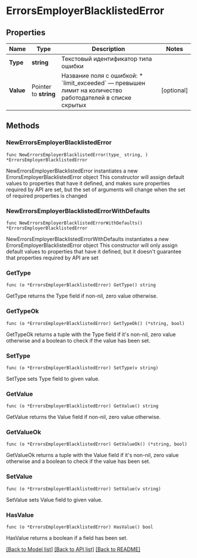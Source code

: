 # ErrorsEmployerBlacklistedError

## Properties

Name | Type | Description | Notes
------------ | ------------- | ------------- | -------------
**Type** | **string** | Текстовый идентификатор типа ошибки | 
**Value** | Pointer to **string** | Название поля с ошибкой: * &#x60;limit_exceeded&#x60; — превышен лимит на количество работодателей в списке скрытых  | [optional] 

## Methods

### NewErrorsEmployerBlacklistedError

`func NewErrorsEmployerBlacklistedError(type_ string, ) *ErrorsEmployerBlacklistedError`

NewErrorsEmployerBlacklistedError instantiates a new ErrorsEmployerBlacklistedError object
This constructor will assign default values to properties that have it defined,
and makes sure properties required by API are set, but the set of arguments
will change when the set of required properties is changed

### NewErrorsEmployerBlacklistedErrorWithDefaults

`func NewErrorsEmployerBlacklistedErrorWithDefaults() *ErrorsEmployerBlacklistedError`

NewErrorsEmployerBlacklistedErrorWithDefaults instantiates a new ErrorsEmployerBlacklistedError object
This constructor will only assign default values to properties that have it defined,
but it doesn't guarantee that properties required by API are set

### GetType

`func (o *ErrorsEmployerBlacklistedError) GetType() string`

GetType returns the Type field if non-nil, zero value otherwise.

### GetTypeOk

`func (o *ErrorsEmployerBlacklistedError) GetTypeOk() (*string, bool)`

GetTypeOk returns a tuple with the Type field if it's non-nil, zero value otherwise
and a boolean to check if the value has been set.

### SetType

`func (o *ErrorsEmployerBlacklistedError) SetType(v string)`

SetType sets Type field to given value.


### GetValue

`func (o *ErrorsEmployerBlacklistedError) GetValue() string`

GetValue returns the Value field if non-nil, zero value otherwise.

### GetValueOk

`func (o *ErrorsEmployerBlacklistedError) GetValueOk() (*string, bool)`

GetValueOk returns a tuple with the Value field if it's non-nil, zero value otherwise
and a boolean to check if the value has been set.

### SetValue

`func (o *ErrorsEmployerBlacklistedError) SetValue(v string)`

SetValue sets Value field to given value.

### HasValue

`func (o *ErrorsEmployerBlacklistedError) HasValue() bool`

HasValue returns a boolean if a field has been set.


[[Back to Model list]](../README.md#documentation-for-models) [[Back to API list]](../README.md#documentation-for-api-endpoints) [[Back to README]](../README.md)


